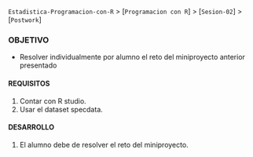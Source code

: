 `Estadistica-Programacion-con-R` > [`Programacion con R`] > [`Sesion-02`] > [`Postwork`] 


### OBJETIVO
- Resolver individualmente por alumno el reto del miniproyecto anterior presentado

#### REQUISITOS
1. Contar con R studio.
2. Usar el dataset specdata.

#### DESARROLLO
1. El alumno debe de resolver el reto del miniproyecto.


